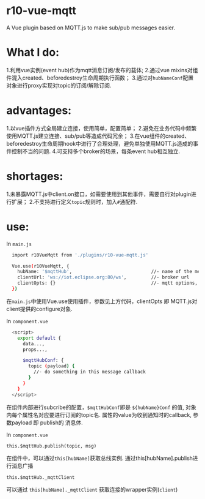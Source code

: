 # r10-vue-mqtt
A Vue plugin based on MQTT.js to make sub/pub messages easier.

# What I do:
1.利用vue实例(event hub)作为mqtt消息订阅/发布的载体;
2.通过vue mixins对组件混入created、beforedestroy生命周期执行函数；
3.通过对`hubNameConf`配置对象进行proxy实现对topic的订阅/解除订阅.


# advantages:
1.以vue插件方式全局建立连接，使用简单，配置简单；
2.避免在业务代码中频繁使用MQTT.js建立连接、sub/pub等造成代码冗余；
3.在vue组件的created、beforedestroy生命周期hook中进行了合理处理，避免单独使用MQTT.js造成的事件控制不当的问题.
4.可支持多个broker的场景，每条event hub相互独立.

# shortages:
1.未暴露MQTT.js中client.on接口，如需要使用到其他事件，需要自行对plugin进行扩展；
2.不支持进行定义`topic`规则时，加入`#`通配符.

# use:

In `main.js`
``` sh
  import r10VueMqtt from './plugins/r10-vue-mqtt.js'

  Vue.use(r10VueMqtt, {
    hubName: '$mqttHub',                             //- name of the message hub on Vue.protorype
    clientUrl: 'ws://iot.eclipse.org:80/ws',         //- broker url
    clientOpts: {}                                   //- mqtt options, you will get details from MQTT.js
  })
```
在`main.js`中使用Vue.use使用插件，参数见上方代码，clientOpts 即 MQTT.js对client提供的configure对象.

In `component.vue`
``` sh
  <script>
    export default {
      data...,
      props...,

      $mqttHubConf: {
        topic (payload) {
          //- do something in this message callback
        }
      }
    }
  </script>
```
在组件内部进行subcribe的配置，`$mqttHubConf`即是 `${hubName}Conf` 的值, 对象内每个属性名对应要进行订阅的topic名.
属性的value为收到通知时的callback, 参数payload 即 publish的 消息体.

In `component.vue`
```
this.$mqttHub.publish(topic, msg)
```
在组件中，可以通过`this[hubName]`获取总线实例.
通过this[hubName].publish进行消息广播

```
this.$mqttHub._mqttClient
```
可以通过 `this[hubName]._mqttClient` 获取连接的wrapper实例(`client`)
